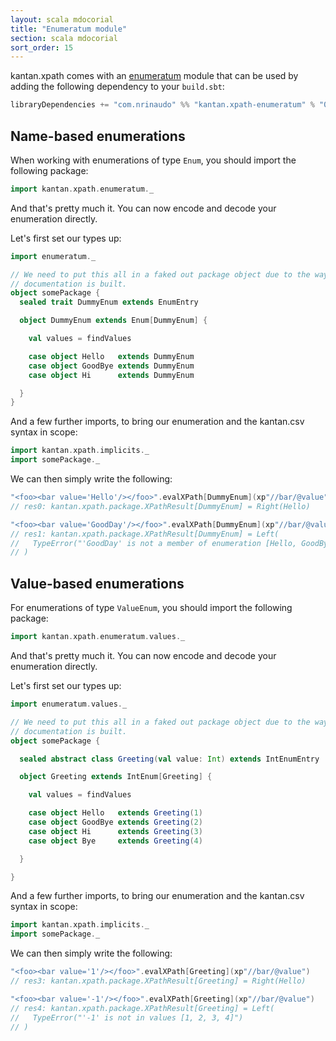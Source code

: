 ```yaml
---
layout: scala mdocorial
title: "Enumeratum module"
section: scala mdocorial
sort_order: 15
---
```


kantan.xpath comes with an [enumeratum](https://github.com/lloydmeta/enumeratum) module that can be used
by adding the following dependency to your `build.sbt`:

```scala
libraryDependencies += "com.nrinaudo" %% "kantan.xpath-enumeratum" % "0.5.1"
```

## Name-based enumerations

When working with enumerations of type `Enum`, you should import the following package:

```scala
import kantan.xpath.enumeratum._
```

And that's pretty much it. You can now encode and decode your enumeration directly.

Let's first set our types up:

```scala
import enumeratum._

// We need to put this all in a faked out package object due to the way
// documentation is built.
object somePackage {
  sealed trait DummyEnum extends EnumEntry

  object DummyEnum extends Enum[DummyEnum] {

    val values = findValues

    case object Hello   extends DummyEnum
    case object GoodBye extends DummyEnum
    case object Hi      extends DummyEnum

  }
}
```

And a few further imports, to bring our enumeration and the kantan.csv syntax in scope:

```scala
import kantan.xpath.implicits._
import somePackage._
```


We can then simply write the following:

```scala
"<foo><bar value='Hello'/></foo>".evalXPath[DummyEnum](xp"//bar/@value")
// res0: kantan.xpath.package.XPathResult[DummyEnum] = Right(Hello)

"<foo><bar value='GoodDay'/></foo>".evalXPath[DummyEnum](xp"//bar/@value")
// res1: kantan.xpath.package.XPathResult[DummyEnum] = Left(
//   TypeError("'GoodDay' is not a member of enumeration [Hello, GoodBye, Hi]")
// )
```


## Value-based enumerations

For enumerations of type `ValueEnum`, you should import the following package:

```scala
import kantan.xpath.enumeratum.values._
```

And that's pretty much it. You can now encode and decode your enumeration directly.

Let's first set our types up:

```scala
import enumeratum.values._

// We need to put this all in a faked out package object due to the way
// documentation is built.
object somePackage {

  sealed abstract class Greeting(val value: Int) extends IntEnumEntry

  object Greeting extends IntEnum[Greeting] {

    val values = findValues

    case object Hello   extends Greeting(1)
    case object GoodBye extends Greeting(2)
    case object Hi      extends Greeting(3)
    case object Bye     extends Greeting(4)

  }

}
```

And a few further imports, to bring our enumeration and the kantan.csv syntax in scope:

```scala
import kantan.xpath.implicits._
import somePackage._
```

We can then simply write the following:

```scala
"<foo><bar value='1'/></foo>".evalXPath[Greeting](xp"//bar/@value")
// res3: kantan.xpath.package.XPathResult[Greeting] = Right(Hello)

"<foo><bar value='-1'/></foo>".evalXPath[Greeting](xp"//bar/@value")
// res4: kantan.xpath.package.XPathResult[Greeting] = Left(
//   TypeError("'-1' is not in values [1, 2, 3, 4]")
// )
```


